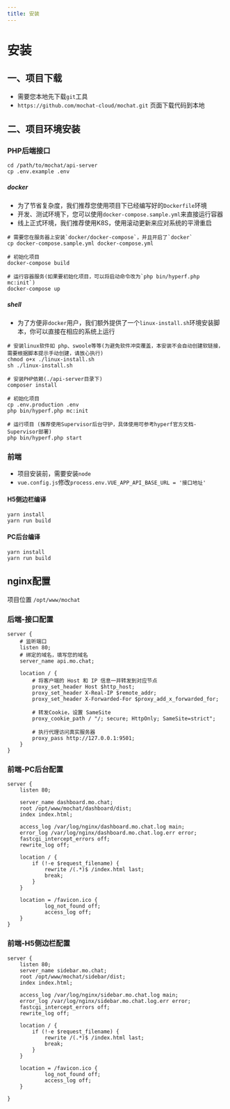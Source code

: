 ```yaml
---
title: 安装
---
```

# 安装

## 一、项目下载
* 需要您本地先下载`git`工具
* `https://github.com/mochat-cloud/mochat.git` 页面下载代码到本地

## 二、项目环境安装
### PHP后端接口
```shell
cd /path/to/mochat/api-server
cp .env.example .env
```
##### docker
* 为了节省复杂度，我们推荐您使用项目下已经编写好的`Dockerfile`环境
* 开发、测试环境下，您可以使用`docker-compose.sample.yml`来直接运行容器
* 线上正式环境，我们推荐使用K8S，使用滚动更新来应对系统的平滑重启
```shell
# 需要您在服务器上安装`docker/docker-compose`，并且开启了`docker`
cp docker-compose.sample.yml docker-compose.yml

# 初始化项目
docker-compose build

# 运行容器服务(如果要初始化项目，可以将启动命令改为`php bin/hyperf.php mc:init`)
docker-compose up
```

##### shell
* 为了方便非`docker`用户，我们额外提供了一个`linux-install.sh`环境安装脚本，你可以直接在相应的系统上运行
```
# 安装linux软件如 php、swoole等等(为避免软件冲突覆盖，本安装不会自动创建软链接，需要根据脚本提示手动创建，请放心执行)
chmod o+x ./linux-install.sh
sh ./linux-install.sh

# 安装PHP依赖(./api-server目录下)
composer install

# 初始化项目
cp .env.production .env
php bin/hyperf.php mc:init

# 运行项目 (推荐使用Supervisor后台守护，具体使用可参考hyperf官方文档-Supervisor部署)
php bin/hyperf.php start
```

### 前端
* 项目安装前，需要安装`node`
* `vue.config.js`修改`process.env.VUE_APP_API_BASE_URL = '接口地址'`

#### H5侧边栏编译
```
yarn install
yarn run build
```
#### PC后台编译
```
yarn install
yarn run build
```

## nginx配置
项目位置 `/opt/www/mochat`
### 后端-接口配置
```
server {
    # 监听端口
    listen 80; 
    # 绑定的域名，填写您的域名
    server_name api.mo.chat;

    location / {
        # 将客户端的 Host 和 IP 信息一并转发到对应节点  
        proxy_set_header Host $http_host;
        proxy_set_header X-Real-IP $remote_addr;
        proxy_set_header X-Forwarded-For $proxy_add_x_forwarded_for;

        # 转发Cookie，设置 SameSite
        proxy_cookie_path / "/; secure; HttpOnly; SameSite=strict";

        # 执行代理访问真实服务器
        proxy_pass http://127.0.0.1:9501;
    }
}

```
### 前端-PC后台配置
```
server {
    listen 80;
    
    server_name dashboard.mo.chat;
    root /opt/www/mochat/dashboard/dist;
    index index.html;

    access_log /var/log/nginx/dashboard.mo.chat.log main;
    error_log /var/log/nginx/dashboard.mo.chat.log.err error;
    fastcgi_intercept_errors off;
    rewrite_log off;

    location / {
        if (!-e $request_filename) {
            rewrite /(.*)$ /index.html last;
            break;
        }
    }

    location = /favicon.ico {
            log_not_found off;
            access_log off;
    }
}
```
### 前端-H5侧边栏配置
```
server {
    listen 80;
    server_name sidebar.mo.chat;
    root /opt/www/mochat/sidebar/dist;
    index index.html;

    access_log /var/log/nginx/sidebar.mo.chat.log main;
    error_log /var/log/nginx/sidebar.mo.chat.log.err error;
    fastcgi_intercept_errors off;
    rewrite_log off;

    location / {
        if (!-e $request_filename) {
            rewrite /(.*)$ /index.html last;
            break;
        }
    }

    location = /favicon.ico {
            log_not_found off;
            access_log off;
    }
    
}
```